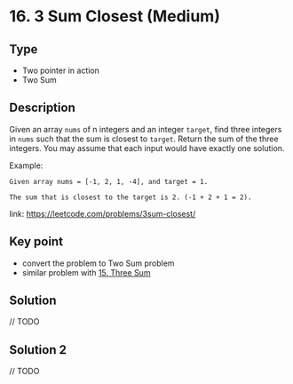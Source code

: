 # 16. 3 Sum Closest (Medium)

## Type
- Two pointer in action 
- Two Sum 

## Description
Given an array `nums` of n integers and an integer `target`, find three integers in `nums` such that the sum is closest to `target`. Return the sum of the three integers. You may assume that each input would have exactly one solution.

Example: 
```
Given array nums = [-1, 2, 1, -4], and target = 1.

The sum that is closest to the target is 2. (-1 + 2 + 1 = 2).
```

link: https://leetcode.com/problems/3sum-closest/

## Key point
- convert the problem to Two Sum problem
- similar problem with [15. Three Sum](https://github.com/WingCuengRay/Leetcode_solution/blob/master/docs/notes/15_3Sum.md)

## Solution
// TODO

## Solution 2
// TODO